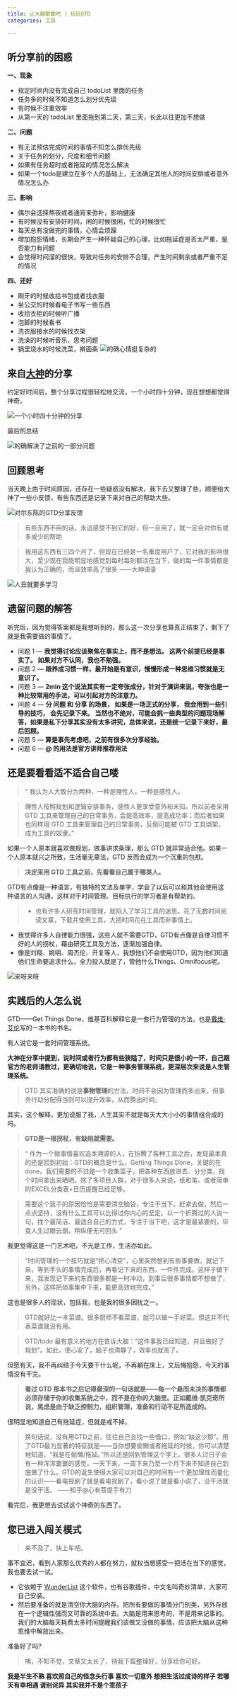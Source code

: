 ```yaml
---
title: 让大脑歇歇吧 | 玩玩GTD
categories: 工具

---
```




## 听分享前的困惑
 **一、现象**
* 规定时间内没有完成自己 todoList 里面的任务
* 任务多的时候不知道怎么划分优先级
* 有时候不注重效率
* 从第一天的 todoList 里面拖到第二天，第三天，长此以往更加不想做

**二、问题**
* 有无法预估完成时间的事情不知怎么排优先级
* 关于任务的划分，尺度和细节问题
* 如果有任务超时或者拖延的情况怎么解决
* 如果一个todo是建立在多个人的基础上，无法确定其他人的时间安排或者意外情况怎么办

**三、影响**
* 偶尔会选择熬夜或者通宵来弥补，影响健康
* 有时候没有安排好时间，闲的时候很闲，忙的时候很忙
*  每天总有没做完的事情，心情会烦躁
* 增加抱怨情绪，长期会产生一种怀疑自己的心理，比如拖延症是否太严重，是否能力有问题
* 会觉得时间溜的很快，导致对任务的安排不合理，产生时间剩余或者严重不足的情况

**四、还好**
* 刷牙的时候收拾书包或者找衣服
* 坐公交的时候看电子书写一些东西
* 收拾衣柜的时候听广播
* 泡脚的时候看书
* 洗衣服接水的时候找衣架
* 洗澡的时候听音乐，思考问题
* 锅里烧水的时候洗菜，擀面条
![的确心情挺复杂的](http://upload-images.jianshu.io/upload_images/2190281-98a013b605f06d71.png?imageMogr2/auto-orient/strip%7CimageView2/2/w/1240)


## 来自[大神](http://www.jianshu.com/u/57a9f35a3ab4)的分享

约定好时间后，整个分享过程很轻松地交流，一个小时四十分钟，现在想想都觉得神奇。

![一个小时四十分钟的分享](http://upload-images.jianshu.io/upload_images/2190281-59c7db585e012774.png?imageMogr2/auto-orient/strip%7CimageView2/2/w/1240)

最后的总结

![的确解决了之前的一部分问题](http://upload-images.jianshu.io/upload_images/2190281-32212d12a58b649d.jpg?imageMogr2/auto-orient/strip%7CimageView2/2/w/1240)

## 回顾思考
当天晚上由于时间原因，还存在一些疑惑没有解决，我下去又整理了些，顺便给大神了一些小反馈，有些东西还是记录下来对自己的帮助大些。

![对尔东陈的GTD分享反馈](http://upload-images.jianshu.io/upload_images/2190281-af18007367888cdd.png?imageMogr2/auto-orient/strip%7CimageView2/2/w/1240)

>有些东西不用的话，永远感受不到它的好，但一旦用了，就一定会对你有或多或少的帮助

>我用这东西有三四个月了，但现在已经是一名重度用户了，它对我的影响很大，至少现在我能明显地感觉到每时每刻都活在当下，做的每一件事情都是我认为正确的，而且效率高了很多     ——大神语录

![人丑就要多学习](http://upload-images.jianshu.io/upload_images/2190281-d7b11ddb3832c212.png?imageMogr2/auto-orient/strip%7CimageView2/2/w/1240)

## 遗留问题的解答
听完后，因为觉得答案都是我想听到的，那么这一次分享也算真正结束了，剩下了就是我需要做的事情了。

* 问题 1 — **我觉得讨论应该聚焦在事实上，而不是想法。 这两个前提已经是事实了。  如果对方不认同，我也不勉强。**
* 问题 2 — **跟养成习惯一样，最开始是有意识，慢慢形成一种思维习惯就是无意识了。**
* 问题 3 — **2min 这个说法其实有一定夸张成分，针对于演讲来说，夸张也是一种比较常用的手法，可以引起对方的注意力。**
* 问题 4 — **分 问题 和 分享 的场景，   如果是一场正式的分享， 我会用到一些引导的技巧， 会先记录下来。 当然也不绝对，可能会挑一些典型的问题现场解答，如果是私下分享其实没有太多讲究，总体来说，还是统一记录下来好，最后回顾。**
* 问题 5 — **算是事先考虑吧，之前有很多次分享经验。**
* 问题 6 — **@ 的用法是官方讲师推荐用法**


## 还是要看看适不适合自己喽
>“ 我认为人大致分为两种，一种是理性人，一种是感性人。

>理性人按照规划和逻辑安排事务，感性人更享受意外和未知。所以前者采用 GTD 工具来管理自己的日常事务，会提高效率，提高成功率；而后者如果也同样用 GTD 工具来管理自己的日常事务，反倒可能被 GTD 工具绑架，成为工具的奴隶。”

如果一个人原本就喜欢做规划，做事讲求条理，那么 GTD 就非常适合他。如果一个人原本就兴之所致，生活毫无章法，GTD 反而会成为一个沉重的包袱。

>**决定采用 GTD 工具之前，先看看自己属于哪类人。**

GTD有点像是一种语言，有独特的文法及单字，学会了以后可以和其他会使用这种语言的人沟通，这样对于时间管理、目标执行的学习者是有帮助的。

>* 也有许多人研究时间管理，就陷入了学习工具的迷思，花了无数时间阅读文章，下载并使用工具，大把时间花在工具而非事情上。
* 我觉得许多人自律能力很强，这些人就不需要GTD，GTD有点像是自律习惯不好的人的拐杖，藉由研究工具及方法，逐渐加强自律。
* 像是刘翔、姚明、周杰伦、开复等人，我想他们不会使用GTD，因为他们知道他们生命要追求什么，全力投入就是了，管他什么Things、Omnifocus呢。


![来呀来呀](http://upload-images.jianshu.io/upload_images/2190281-4917e92e77973201.png?imageMogr2/auto-orient/strip%7CimageView2/2/w/1240)


## 实践后的人怎么说
GTD——Get Things Done，维基百科解释它是一套行为管理的方法，也是[戴维·艾伦](https://zh.wikipedia.org/w/index.php?title=%E6%88%B4%E7%BB%B4%C2%B7%E8%89%BE%E4%BC%A6&action=edit&redlink=1)写的一本书的书名。

有人说它是一套时间管理系统。

**大神在分享中提到，说时间或者行为都有些狭隘了，时间只是很小的一环，自己跟官方的老师请教过，更确切地说，它是一种事务管理系统，更深层次来说是人生管理系统。**

>GTD 其实准确的说是**事物管理**的方法，时间不会因为管理而多出来，但事务行动分配得当则可以提升效率，从而腾出时间。

其实，这个解释，更加说服了我，人生其实不就是每天大大小小的事情组合成的吗。

>**GTD是一根拐杖，有缺陷就需要。**

>“ 作为一个做事情喜欢追本溯源的人，在折腾了各种工具之后，发现最本真的还是回到初始：GTD的概念是什么，Getting Things Done，关键的在done。我们需要的不过是一个收集篮子，把各种东西放进去、分分类，找个时间拿出来晒晒。除了多项目人群，对于很多人来说，纸和笔、或者简单的EXCEL分类表+日历提醒已经足够。

>需要这个篮子的原因恰恰是需要清空脑袋，专注于当下。赶紧去做，然后一点点坚持，没有什么工具可以比得过你内心的坚定。以一个折腾过的人说一句，找个最简洁、最适合自己的方式，专注于当下吧，这才是最紧要的，毕竟人生过眼云烟，稍纵便无可回头 ”

我更觉得这是一门艺术吧，不光是工作，生活亦如此。

>“时间管理的一个技巧就是“把心清空”，心里突然想到有些事要做，就记下来，等到手头的事情完成后，再看记下来的东西，一件件完成。这样子做下来，我发现记下来的东西很多都是一时冲动，到事后很多事情都不想做了，另外，这样把琐事集中下来，能更高效地完成。”

这也是很多人的现状，包括我，也是我的很多困扰之一。

>GTD就好比一本菜谱。很多厨师不看菜谱，就可以做一手好菜。但这并不代表菜谱就没有用。

>GTD/todo 最有意义的地方在告诉大脑：“这件事我已经知道，并且做好了规划”。如此，便心安了，脑子也清静了，效率也就高了。

但愿有天，我不再纠结于今天要干什么呢，不再躺在床上，又后悔抱怨，今天的事情没有干完。

>**看过 GTD 那本书之后记得最深的一句话就是——每一个悬而未决的事情都必须存储于你的收集系统之中，而不是在你的大脑里。正如戴维·凯克奇所说，焦虑是由于缺乏控制力，组织管理，准备和行动不足所造成的。**

很明显地知道自己有拖延症，但就是戒不掉。

>换句话说，没有用GTD之前，往往自己会找一些借口，例如“缺这少那”。用了GTD最为显著的特征就是——当你想要偷懒或者拖延的时候，你可以清楚地知道，“我是在偷懒/拖延。”所以还是回到管理这个字上。很多人过日子会有一种浑浑噩噩的感觉。一天下来，一周下来乃至一个月下来不知道自己到底做了什么。GTD的诞生使得大家可以对自己的时间有一个更加理性而量化的认识——看电视剧了就是看电视剧了，看小说了就是看小说了，没干活就是没干活。 ——知乎@心有菩提手有刀

看完后，我更想去试试这个神奇的东西了。


## 您已进入闯关模式
>来不及了，快上车吧。

事不宜迟，看到人家那么优秀的人都在努力，就权当想感受一把活在当下的感觉，我也要去试一试。

* 它依赖于 [WunderList](https://www.wunderlist.com/zh/download/?nsukey=bWqNRLFSiF0erQJ%2F2t0gGwcD1sXWqqOornxayXBxR5ipcIiCgCSzhPdY8ApijIE26slzPEeeR8v9CFq0UaintTNTHBGc3yoKyNoK%2FLTcI47ZRVyUYwwwTQ7EqDEV%2F0enS1u4Ftoy2h%2Bh1PX2LEVYSRvhr%2FxwYTAYAaNnLGtqje9D5pivhTxM69R1MkIwyfk6) 这个软件，也有谷歌插件，中文名叫奇妙清单，大家可自己安装。
* 然后要准备的就是清空你大脑的内存。把所有要做的事情分门别类，另外存放在一个逻辑性强而又可靠的系统中去。大脑是用来思考的，不是用来记事的。我们的大脑每天耗费太多时间提醒我们该做又没做的事情，应该把大脑从这种思维中解放出来。

准备好了吗?

>咦，不知不觉，文章又太长了，待我下篇整理好，分享给你可好。

**我是半生不熟 喜欢照自己的怪念头行事
喜欢一切意外 想把生活过成诗的样子
若哪天有幸相遇 请别诧异 其实我并不是个乖孩子**